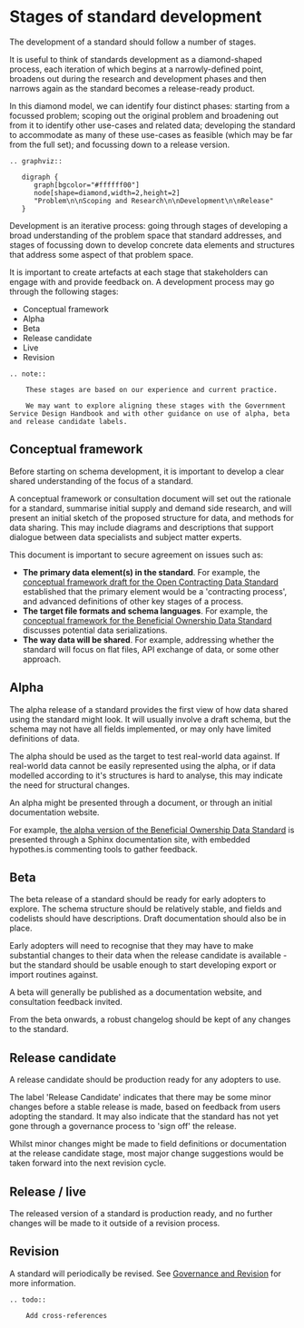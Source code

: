 # Stages of standard development

The development of a standard should follow a number of stages. 

It is useful to think of standards development as a diamond-shaped process, each iteration of which begins at a narrowly-defined point, broadens out during the research and development phases and then narrows again as the standard becomes a release-ready product.

In this diamond model, we can identify four distinct phases: starting from a focussed problem; scoping out the original problem and broadening out from it to identify other use-cases and related data; developing the standard to accommodate as many of these use-cases as feasible (which may be far from the full set); and focussing down to a release version. 

```eval_rst
.. graphviz::

   digraph {
      graph[bgcolor="#ffffff00"]
      node[shape=diamond,width=2,height=2]
      "Problem\n\nScoping and Research\n\nDevelopment\n\nRelease"
   }

```

Development is an iterative process: going through stages of developing a broad understanding of the problem space that standard addresses, and stages of focussing down to develop concrete data elements and structures that address some aspect of that problem space. 

It is important to create artefacts at each stage that stakeholders can engage with and provide feedback on. A development process may go through the following stages:

* Conceptual framework
* Alpha
* Beta
* Release candidate
* Live
* Revision

```eval_rst
.. note:: 

    These stages are based on our experience and current practice. 

    We may want to explore aligning these stages with the Government Service Design Handbook and with other guidance on use of alpha, beta and release candidate labels.

```

## Conceptual framework

Before starting on schema development, it is important to develop a clear shared understanding of the focus of a standard. 

A conceptual framework or consultation document will set out the rationale for a standard, summarise initial supply and demand side research, and will present an initial sketch of the proposed structure for data, and methods for data sharing. This may include diagrams and descriptions that support dialogue between data specialists and subject matter experts. 

This document is important to secure agreement on issues such as:

* **The primary data element(s) in the standard**. For example, the [conceptual framework draft for the Open Contracting Data Standard](http://standard.open-contracting.org/legacy/r/0__1__0/) established that the primary element would be a 'contracting process', and advanced definitions of other key stages of a process. 
* **The target file formats and schema languages**. For example, the [conceptual framework for the Beneficial Ownership Data Standard](https://github.com/openownership/data-standard/issues/7) discusses potential data serializations.
* **The way data will be shared**. For example, addressing whether the standard will focus on flat files, API exchange of data, or some other approach. 

## Alpha

The alpha release of a standard provides the first view of how data shared using the standard might look. It will usually involve a draft schema, but the schema may not have all fields implemented, or may only have limited definitions of data. 

The alpha should be used as the target to test real-world data against. If real-world data cannot be easily represented using the alpha, or if data modelled according to it's structures is hard to analyse, this may indicate the need for structural changes. 

An alpha might be presented through a document, or through an initial documentation website. 

For example, [the alpha version of the Beneficial Ownership Data Standard](http://beneficial-ownership-data-standard.readthedocs.io/en/0.1-alpha/) is presented through a Sphinx documentation site, with embedded hypothes.is commenting tools to gather feedback.

## Beta

The beta release of a standard should be ready for early adopters to explore. The schema structure should be relatively stable, and fields and codelists should have descriptions. Draft documentation should also be in place.

Early adopters will need to recognise that they may have to make substantial changes to their data when the release candidate is available - but the standard should be usable enough to start developing export or import routines against. 

A beta will generally be published as a documentation website, and consultation feedback invited. 

From the beta onwards, a robust changelog should be kept of any changes to the standard. 

## Release candidate

A release candidate should be production ready for any adopters to use. 

The label 'Release Candidate' indicates that there may be some minor changes before a stable release is made, based on feedback from users adopting the standard. It may also indicate that the standard has not yet gone through a governance process to 'sign off' the release. 

Whilst minor changes might be made to field definitions or documentation at the release candidate stage, most major change suggestions would be taken forward into the next revision cycle. 

## Release / live

The released version of a standard is production ready, and no further changes will be made to it outside of a revision process. 

## Revision

A standard will periodically be revised. See [Governance and Revision](governance) for more information. 

```eval_rst
.. todo::

    Add cross-references
```
